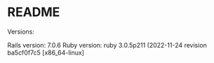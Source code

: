 # README

Versions:

Rails version: 7.0.6
Ruby version: ruby 3.0.5p211 (2022-11-24 revision ba5cf0f7c5 [x86_64-linux]
